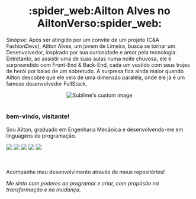  <h1 align="center">:spider_web:Ailton Alves no AiltonVerso:spider_web:</h1> 

Sinópse: Após ser atingido por um convite de um projeto (C&A FashionDevs), Ailton Alves, um jovem de Limeira, busca se tornar um Desenvolvedor, inspirado por sua curiosidade e amor pela tecnologia. Entretanto, ao assistir uma de suas aulas numa noite chuvosa, ele é surpreendido com Front-End & Back-End, cada um vestido com seus trajes de herói por baixo de um sobretudo. A surpresa fica ainda maior quando Ailton descobre que ele veio de uma dimensão paralela, onde ele já é um famoso desenvolvedor FullStack.

<p align="center">
  <img src="https://user-images.githubusercontent.com/91908746/141025988-d8ef180d-0c56-4c55-af3b-6c8ada908065.gif?raw=true" alt="Sublime's custom image"/>
</p>

<h1></h1>

### bem-vindo, visitante!

Sou Ailton, graduado em Engenharia Mecânica e desenvolvendo-me em linguagens de programação.  

<img src="https://camo.githubusercontent.com/5d3b0191832237fcbfc6d4497524e8bb547c6bfc9eafb738d5205c629d202067/68747470733a2f2f696d672e736869656c64732e696f2f62616467652f68746d6c352532302d2532334533344632362e7376673f267374796c653d666f722d7468652d6261646765266c6f676f3d68746d6c35266c6f676f436f6c6f723d7768697465"/> <img src="https://camo.githubusercontent.com/5ed492db9c79ad5990eda7dc80923377f0e7096b18a4d1e9b86c8987dc0e5aa5/68747470733a2f2f696d672e736869656c64732e696f2f62616467652f637373332532302d2532333135373242362e7376673f267374796c653d666f722d7468652d6261646765266c6f676f3d63737333266c6f676f436f6c6f723d7768697465"/> <img src="https://camo.githubusercontent.com/ae388990369e343a7520cfe97c235ade727498a28a3bc2fc72db98366e526c24/68747470733a2f2f696d672e736869656c64732e696f2f62616467652f6a6176617363726970742d3336373041303f7374796c653d666f722d7468652d6261646765266c6f676f3d6a617661736372697074266c6f676f436f6c6f723d666664643534"/> <img src="https://camo.githubusercontent.com/dd433625a6e00049c26f08143705ff9e32d5da44f503f1be133664b11e37e34b/68747470733a2f2f696d672e736869656c64732e696f2f62616467652f432532332d3233393132303f7374796c653d666f722d7468652d6261646765266c6f676f3d632d7368617270266c6f676f436f6c6f723d7768697465"/> <img src="https://camo.githubusercontent.com/adfd8188c10cefc9545f6582f980e80953d0f57a559c4b5e2214a956a7b08489/68747470733a2f2f696d672e736869656c64732e696f2f62616467652f2e4e45542d3531324244343f7374796c653d666f722d7468652d6261646765266c6f676f3d646f746e6574266c6f676f436f6c6f723d7768697465"/>

<br>
<br>
 Acompanhe meu desenvolvimento através de meus repositórios!
 
 *Me sinto com poderes ao programar e criar, com propósito na transformação e na mudança.*
<!--
**aailton/aailton** is a ✨ _special_ ✨ repository because its `README.md` (this file) appears on your GitHub profile.

Here are some ideas to get you started:

- 🔭 I’m currently working on ...
- 🌱 I’m currently learning ...
- 👯 I’m looking to collaborate on ...
- 🤔 I’m looking for help with ...
- 💬 Ask me about ...
- 📫 How to reach me: ...
- 😄 Pronouns: ...
- ⚡ Fun fact: ...
-->

